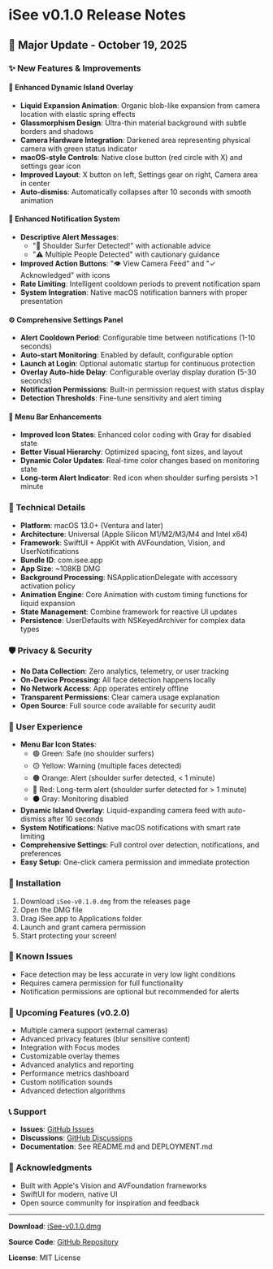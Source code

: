 # iSee v0.1.0 Release Notes

## 🎉 Major Update - October 19, 2025

### ✨ New Features & Improvements

#### 🎨 **Enhanced Dynamic Island Overlay**
- **Liquid Expansion Animation**: Organic blob-like expansion from camera location with elastic spring effects
- **Glassmorphism Design**: Ultra-thin material background with subtle borders and shadows
- **Camera Hardware Integration**: Darkened area representing physical camera with green status indicator
- **macOS-style Controls**: Native close button (red circle with X) and settings gear icon
- **Improved Layout**: X button on left, Settings gear on right, Camera area in center
- **Auto-dismiss**: Automatically collapses after 10 seconds with smooth animation

#### 🔔 **Enhanced Notification System**
- **Descriptive Alert Messages**: 
  - "🚨 Shoulder Surfer Detected!" with actionable advice
  - "⚠️ Multiple People Detected" with cautionary guidance
- **Improved Action Buttons**: "👁️ View Camera Feed" and "✓ Acknowledged" with icons
- **Rate Limiting**: Intelligent cooldown periods to prevent notification spam
- **System Integration**: Native macOS notification banners with proper presentation

#### ⚙️ **Comprehensive Settings Panel**
- **Alert Cooldown Period**: Configurable time between notifications (1-10 seconds)
- **Auto-start Monitoring**: Enabled by default, configurable option
- **Launch at Login**: Optional automatic startup for continuous protection
- **Overlay Auto-hide Delay**: Configurable overlay display duration (5-30 seconds)
- **Notification Permissions**: Built-in permission request with status display
- **Detection Thresholds**: Fine-tune sensitivity and alert timing

#### 🎯 **Menu Bar Enhancements**
- **Improved Icon States**: Enhanced color coding with Gray for disabled state
- **Better Visual Hierarchy**: Optimized spacing, font sizes, and layout
- **Dynamic Color Updates**: Real-time color changes based on monitoring state
- **Long-term Alert Indicator**: Red icon when shoulder surfing persists >1 minute

### 🔧 Technical Details
- **Platform**: macOS 13.0+ (Ventura and later)
- **Architecture**: Universal (Apple Silicon M1/M2/M3/M4 and Intel x64)
- **Framework**: SwiftUI + AppKit with AVFoundation, Vision, and UserNotifications
- **Bundle ID**: com.isee.app
- **App Size**: ~108KB DMG
- **Background Processing**: NSApplicationDelegate with accessory activation policy
- **Animation Engine**: Core Animation with custom timing functions for liquid expansion
- **State Management**: Combine framework for reactive UI updates
- **Persistence**: UserDefaults with NSKeyedArchiver for complex data types

### 🛡️ Privacy & Security
- **No Data Collection**: Zero analytics, telemetry, or user tracking
- **On-Device Processing**: All face detection happens locally
- **No Network Access**: App operates entirely offline
- **Transparent Permissions**: Clear camera usage explanation
- **Open Source**: Full source code available for security audit

### 📱 User Experience
- **Menu Bar Icon States**: 
  - 🟢 Green: Safe (no shoulder surfers)
  - 🟡 Yellow: Warning (multiple faces detected)
  - 🟠 Orange: Alert (shoulder surfer detected, < 1 minute)
  - 🔴 Red: Long-term alert (shoulder surfer detected for > 1 minute)
  - ⚫ Gray: Monitoring disabled
- **Dynamic Island Overlay**: Liquid-expanding camera feed with auto-dismiss after 10 seconds
- **System Notifications**: Native macOS notifications with smart rate limiting
- **Comprehensive Settings**: Full control over detection, notifications, and preferences
- **Easy Setup**: One-click camera permission and immediate protection

### 🚀 Installation
1. Download `iSee-v0.1.0.dmg` from the releases page
2. Open the DMG file
3. Drag iSee.app to Applications folder
4. Launch and grant camera permission
5. Start protecting your screen!

### 🐛 Known Issues
- Face detection may be less accurate in very low light conditions
- Requires camera permission for full functionality
- Notification permissions are optional but recommended for alerts

### 🔮 Upcoming Features (v0.2.0)
- Multiple camera support (external cameras)
- Advanced privacy features (blur sensitive content)
- Integration with Focus modes
- Customizable overlay themes
- Advanced analytics and reporting
- Performance metrics dashboard
- Custom notification sounds
- Advanced detection algorithms

### 📞 Support
- **Issues**: [GitHub Issues](https://github.com/hackergod00001/iSee/issues)
- **Discussions**: [GitHub Discussions](https://github.com/hackergod00001/iSee/discussions)
- **Documentation**: See README.md and DEPLOYMENT.md

### 🙏 Acknowledgments
- Built with Apple's Vision and AVFoundation frameworks
- SwiftUI for modern, native UI
- Open source community for inspiration and feedback

---

**Download**: [iSee-v0.1.0.dmg](https://github.com/hackergod00001/iSee/releases/download/v0.1.0/iSee-v0.1.0.dmg)

**Source Code**: [GitHub Repository](https://github.com/hackergod00001/iSee)

**License**: MIT License